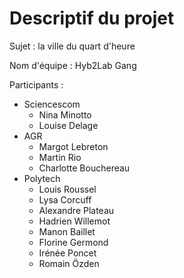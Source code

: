 # Descriptif du projet

Sujet : la ville du quart d'heure

Nom d'équipe : Hyb2Lab Gang

Participants :

- Sciencescom
    - Nina Minotto
    - Louise Delage
- AGR
    - Margot Lebreton
    - Martin Rio
    - Charlotte Bouchereau
- Polytech
    - Louis Roussel
    - Lysa Corcuff
    - Alexandre Plateau
    - Hadrien Willemot
    - Manon Baillet
    - Florine Germond
    - Irénée Poncet
    - Romain Özden

